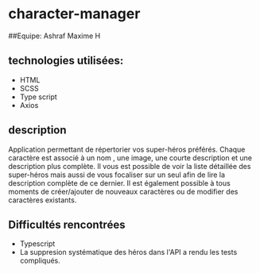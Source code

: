 # character-manager

##Equipe:
Ashraf
Maxime H

## technologies utilisées:

-   HTML
-   SCSS
-   Type script
-   Axios

## description

Application permettant de répertorier vos super-héros préférés. Chaque caractère est associé à un nom , une image, une courte description et une description plus complète.
Il vous est possible de voir la liste détaillée des super-héros mais aussi de vous focaliser sur un seul afin de lire la description complète de ce dernier.
Il est également possible à tous moments de créer/ajouter de nouveaux caractères ou de modifier des caractères existants.

## Difficultés rencontrées

-   Typescript
-   La suppresion systématique des héros dans l'API a rendu les tests compliqués.
